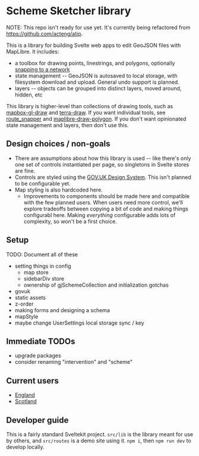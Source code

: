 # Scheme Sketcher library

NOTE: This repo isn't ready for use yet. It's currently being refactored from <https://github.com/acteng/atip>.

This is a library for building Svelte web apps to edit GeoJSON files with MapLibre. It includes:

- a toolbox for drawing points, linestrings, and polygons, optionally [snapping to a network](https://github.com/dabreegster/route_snapper/)
- state management -- GeoJSON is autosaved to local storage, with filesystem download and upload. General undo support is planned.
- layers -- objects can be grouped into distinct layers, moved around, hidden, etc

This library is higher-level than collections of drawing tools, such as [mapbox-gl-draw](https://github.com/mapbox/mapbox-gl-draw) and [terra-draw](https://github.com/JamesLMilner/terra-draw). If you want individual tools, see [route_snapper](https://github.com/dabreegster/route_snapper/) and [maplibre-draw-polygon](https://github.com/dabreegster/maplibre-draw-polygon). If you don't want opinionated state management and layers, then don't use this.

## Design choices / non-goals

- There are assumptions about how this library is used -- like there's only one set of controls instantiated per page, so singletons in Svelte stores are fine.
- Controls are styled using the [GOV.UK Design System](https://design-system.service.gov.uk/). This isn't planned to be configurable yet.
- Map styling is also hardcoded here.
  - Improvements to components should be made here and compatible with the few planned users. When users need more control, we'll explore tradeoffs between copying a bit of code and making things configurabl here. Making _everything_ configurable adds lots of complexity, so won't be a first choice.

## Setup

TODO: Document all of these

- setting things in config
  - map store
  - sidebarDiv store
  - ownership of gjSchemeCollection and initialization gotchas
- govuk
- static assets
- z-order
- making forms and designing a schema
- mapStyle
- maybe change UserSettings local storage sync / key

## Immediate TODOs

- upgrade packages
- consider renaming "intervention" and "scheme"

## Current users

- [England](https://github.com/acteng/atip/)
- [Scotland](https://github.com/nptscot/scheme-sketcher/)

## Developer guide

This is a fairly standard Sveltekit project. `src/lib` is the library meant for use by others, and `src/routes` is a demo site using it. `npm i`, then `npm run dev` to develop locally.
